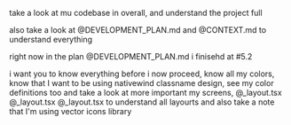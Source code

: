 take a look at mu codebase in overall, and understand the project full 

also take a look at @DEVELOPMENT_PLAN.md and @CONTEXT.md  to understand everything 

right now in the plan @DEVELOPMENT_PLAN.md i finisehd at
#5.2

i want you to know everything before i now proceed, know all my colors, know that I want to be using nativewind classname design, see my color definitions too and take a look at more important my screens, @_layout.tsx @_layout.tsx @_layout.tsx to understand all layourts and also take a note that I'm using vector icons library 
